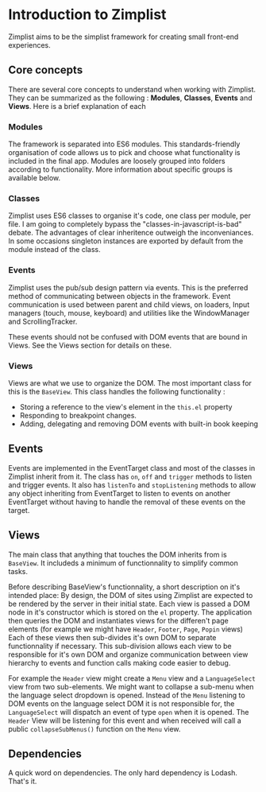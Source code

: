 Introduction to Zimplist
========================

Zimplist aims to be the simplist framework for creating small front-end experiences.

## Core concepts ##
There are several core concepts to understand when working with Zimplist. They can be summarized as the following : **Modules**, **Classes**, **Events** and **Views**. Here is a brief explanation of each
    
### Modules ###
The framework is separated into ES6 modules. This standards-friendly organisation of code allows us to pick and choose what functionality is included in the final app. Modules are loosely grouped into folders according to functionality. More information about specific groups is available below.

### Classes ###
Zimplist uses ES6 classes to organise it's code, one class per module, per file. I am going to completely bypass the "classes-in-javascript-is-bad" debate. The advantages of clear inheritence outweigh the inconveniances. In some occasions singleton instances are exported by default from the module instead of the class.
 
### Events ###
Zimplist uses the pub/sub design pattern via events. This is the preferred method of communicating between objects in the framework. Event communication is used between parent and child views, on loaders, Input managers (touch, mouse, keyboard) and utilities like the WindowManager and ScrollingTracker.


These events should not be confused with DOM events that are bound in Views. See the Views section for details on these.

### Views ###
Views are what we use to organize the DOM. The most important class for this is the `BaseView`. This class handles the following functionality :

- Storing a reference to the view's element in the `this.el` property
- Responding to breakpoint changes.
- Adding, delegating and removing DOM events with built-in book keeping


## Events ##
Events are implemented in the EventTarget class and most of the classes in Zimplist inherit from it. The class has `on`, `off` and `trigger` methods to listen and trigger events. It also has `listenTo` and `stopListening` methods to allow any object inheriting from EventTarget to listen to events on another EventTarget without having to handle the removal of these events on the target. 

## Views ##

The main class that anything that touches the DOM inherits from is `BaseView`. It includeds a minimum of functionnality to simplify common tasks. 

Before describing BaseView's functionnality, a short description on it's intended place: By design, the DOM of sites using Zimplist are expected to be rendered by the server in their initial state. Each view is passed a DOM node in it's constructor which is stored on the `el` property. The application then queries the DOM and instantiates views for the differen't page elements (for example we might have `Header`, `Footer`, `Page`, `Popin` views) Each of these views then sub-divides it's own DOM to separate functionnality if necessary. This sub-division allows each view to be responsible for it's own DOM and organize communication between view hierarchy to events and function calls making code easier to debug.

For example the `Header` view might create a `Menu` view and a `LanguageSelect` view from two sub-elements. We might want to collapse a sub-menu when the language select dropdown is opened. Instead of the `Menu` listening to DOM events on the language select DOM it is not responsible for, the `LanguageSelect` will dispatch an event of type `open` when it is opened. The `Header` View will be listening for this event and when received will call a public `collapseSubMenus()` function on the `Menu` view.


## Dependencies ##
A quick word on dependencies. The only hard dependency is Lodash. That's it.